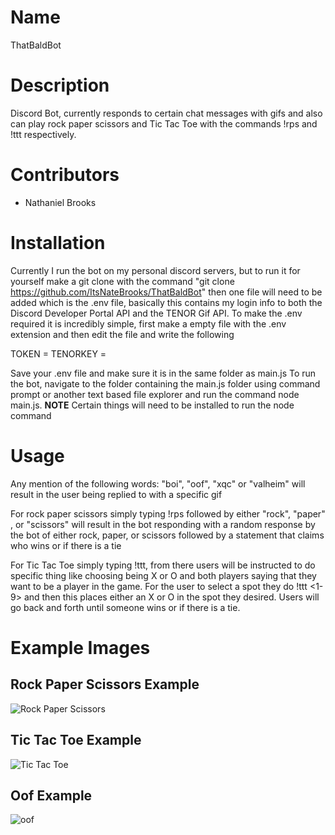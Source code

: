 # Name
ThatBaldBot

# Description
Discord Bot, currently responds to certain chat messages with gifs and also can play rock paper scissors and 
Tic Tac Toe with the commands !rps and !ttt respectively.

# Contributors
 - Nathaniel Brooks

# Installation
Currently I run the bot on my personal discord servers, but to run it for yourself make a git clone with the command 
"git clone https://github.com/ItsNateBrooks/ThatBaldBot"
then one file will need to be added which is the .env file, basically this contains my login info to both the Discord Developer Portal API and the TENOR Gif API.
To make the .env required it is incredibly simple, first make a empty file with the .env extension and then edit the file and write the following

TOKEN = <YOUR DISCORD TOKEN>
TENORKEY = <YOUR TENOR API TOKEN>
  
Save your .env file and make sure it is in the same folder as main.js
To run the bot, navigate to the folder containing the main.js folder using command prompt or another text based file explorer and run the command node main.js.
**NOTE** Certain things will need to be installed to run the node command

# Usage
Any mention of the following words: "boi", "oof", "xqc" or "valheim" will result in the user being replied to with a specific gif
  
For rock paper scissors simply typing !rps followed by either "rock", "paper" , or "scissors" will result in the bot responding with a random response by the bot of
either rock, paper, or scissors followed by a statement that claims who wins or if there is a tie
  
For Tic Tac Toe simply typing !ttt, from there users will be instructed to do specific thing like choosing being X or O and both players saying that they want to
be a player in the game. For the user to select a spot they do !ttt <1-9> and then this places either an X or O in the spot they desired. Users will go back and
forth until someone wins or if there is a tie.

# Example Images
## Rock Paper Scissors Example
![Rock Paper Scissors](https://cdn.discordapp.com/attachments/522614657400176650/973034214876385300/RockPaperScissors.PNG)
## Tic Tac Toe Example
![Tic Tac Toe](https://cdn.discordapp.com/attachments/522614657400176650/973034214612172861/ttt.PNG)
## Oof Example
![oof](https://cdn.discordapp.com/attachments/522614657400176650/973034215128068156/oof.PNG)
